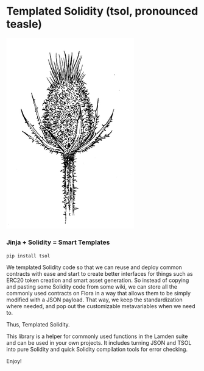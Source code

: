 # Templated Solidity (tsol, pronounced teasle)

![a teasle](https://github.com/Lamden/tsol/blob/master/imgs/tsol.jpg)

### Jinja + Solidity = Smart Templates

```pip install tsol```

We templated Solidity code so that we can reuse and deploy common contracts with ease and start to create better interfaces for things such as ERC20 token creation and smart asset generation. So instead of copying and pasting some Solidity code from some wiki, we can store all the commonly used contracts on Flora in a way that allows them to be simply modified with a JSON payload. That way, we keep the standardization where needed, and pop out the customizable metavariables when we need to.

Thus, Templated Solidity.

This library is a helper for commonly used functions in the Lamden suite and can be used in your own projects. It includes turning JSON and TSOL into pure Solidity and quick Solidity compilation tools for error checking.

Enjoy!